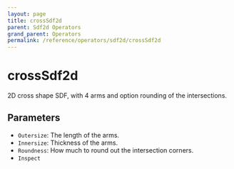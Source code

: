 ```yaml
---
layout: page
title: crossSdf2d
parent: Sdf2d Operators
grand_parent: Operators
permalink: /reference/operators/sdf2d/crossSdf2d
---
```


# crossSdf2d

2D cross shape SDF, with 4 arms and option rounding of the intersections.

## Parameters

* `Outersize`: The length of the arms.
* `Innersize`: Thickness of the arms.
* `Roundness`: How much to round out the intersection corners.
* `Inspect`
